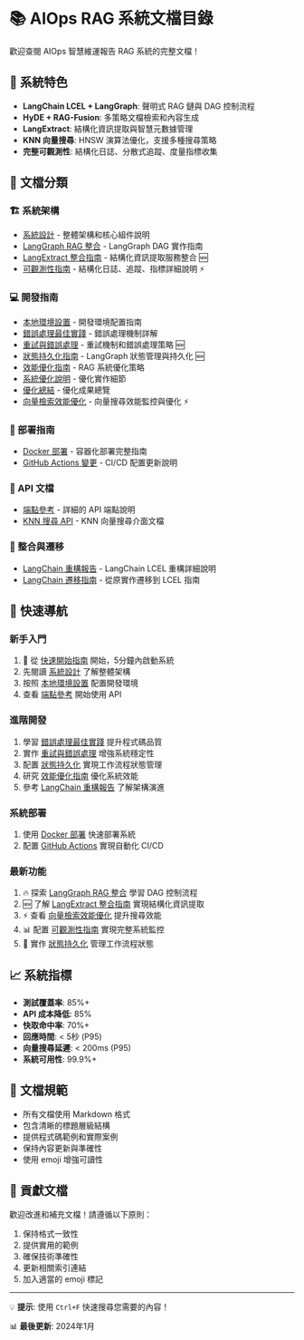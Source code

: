 # 📚 AIOps RAG 系統文檔目錄

歡迎查閱 AIOps 智慧維運報告 RAG 系統的完整文檔！

## 🌟 系統特色

- **LangChain LCEL + LangGraph**: 聲明式 RAG 鏈與 DAG 控制流程
- **HyDE + RAG-Fusion**: 多策略文檔檢索和內容生成
- **LangExtract**: 結構化資訊提取與智慧元數據管理
- **KNN 向量搜尋**: HNSW 演算法優化，支援多種搜尋策略
- **完整可觀測性**: 結構化日誌、分散式追蹤、度量指標收集

## 📑 文檔分類

### 🏗️ 系統架構
- [系統設計](./architecture/system-design.md) - 整體架構和核心組件說明
- [LangGraph RAG 整合](./README_LANGGRAPH_INTEGRATION.md) - LangGraph DAG 實作指南
- [LangExtract 整合指南](./langextract-integration.md) - 結構化資訊提取服務整合 🆕
- [可觀測性指南](./observability.md) - 結構化日誌、追蹤、指標詳細說明 ⚡

### 💻 開發指南
- [本地環境設置](./development/local-setup.md) - 開發環境配置指南
- [錯誤處理最佳實踐](./development/error-handling.md) - 錯誤處理機制詳解
- [重試與錯誤處理](./retry_and_error_handling.md) - 重試機制和錯誤處理策略 🆕
- [狀態持久化指南](./state_persistence_guide.md) - LangGraph 狀態管理與持久化 🆕
- [效能優化指南](./development/optimization-guide.md) - RAG 系統優化策略
- [系統優化說明](./development/optimizations.md) - 優化實作細節
- [優化總結](./development/OPTIMIZATION_SUMMARY.md) - 優化成果總覽
- [向量檢索效能優化](./vector-performance-optimization.md) - 向量搜尋效能監控與優化 ⚡

### 🚀 部署指南
- [Docker 部署](./deployment/docker-guide.md) - 容器化部署完整指南
- [GitHub Actions 變更](./github-actions-changes.md) - CI/CD 配置更新說明

### 📡 API 文檔
- [端點參考](./api/endpoints.md) - 詳細的 API 端點說明
- [KNN 搜尋 API](./api/knn-search-api.md) - KNN 向量搜尋介面文檔

### 🔗 整合與遷移
- [LangChain 重構報告](./langchain_refactoring_report.md) - LangChain LCEL 重構詳細說明
- [LangChain 遷移指南](./langchain_migration_guide.md) - 從原實作遷移到 LCEL 指南

## 🎯 快速導航

### 新手入門
1. 🚀 從 [快速開始指南](./quick-start.md) 開始，5分鐘內啟動系統
2. 先閱讀 [系統設計](./architecture/system-design.md) 了解整體架構
3. 按照 [本地環境設置](./development/local-setup.md) 配置開發環境
4. 查看 [端點參考](./api/endpoints.md) 開始使用 API

### 進階開發
1. 學習 [錯誤處理最佳實踐](./development/error-handling.md) 提升程式碼品質
2. 實作 [重試與錯誤處理](./retry_and_error_handling.md) 增強系統穩定性
3. 配置 [狀態持久化](./state_persistence_guide.md) 實現工作流程狀態管理
4. 研究 [效能優化指南](./development/optimization-guide.md) 優化系統效能
5. 參考 [LangChain 重構報告](./langchain_refactoring_report.md) 了解架構演進

### 系統部署
1. 使用 [Docker 部署](./deployment/docker-guide.md) 快速部署系統
2. 配置 [GitHub Actions](./github-actions-changes.md) 實現自動化 CI/CD

### 最新功能
1. 🔥 探索 [LangGraph RAG 整合](./README_LANGGRAPH_INTEGRATION.md) 學習 DAG 控制流程
2. 🆕 了解 [LangExtract 整合指南](./langextract-integration.md) 實現結構化資訊提取
3. ⚡ 查看 [向量檢索效能優化](./vector-performance-optimization.md) 提升搜尋效能
4. 📊 配置 [可觀測性指南](./observability.md) 實現完整系統監控
5. 💾 實作 [狀態持久化](./state_persistence_guide.md) 管理工作流程狀態

## 📈 系統指標

- **測試覆蓋率**: 85%+
- **API 成本降低**: 85%
- **快取命中率**: 70%+
- **回應時間**: < 5秒 (P95)
- **向量搜尋延遲**: < 200ms (P95)
- **系統可用性**: 99.9%+

## 📝 文檔規範

- 所有文檔使用 Markdown 格式
- 包含清晰的標題層級結構
- 提供程式碼範例和實際案例
- 保持內容更新與準確性
- 使用 emoji 增強可讀性

## 🤝 貢獻文檔

歡迎改進和補充文檔！請遵循以下原則：
1. 保持格式一致性
2. 提供實用的範例
3. 確保技術準確性
4. 更新相關索引連結
5. 加入適當的 emoji 標記

---

💡 **提示**: 使用 `Ctrl+F` 快速搜尋您需要的內容！

📊 **最後更新**: 2024年1月